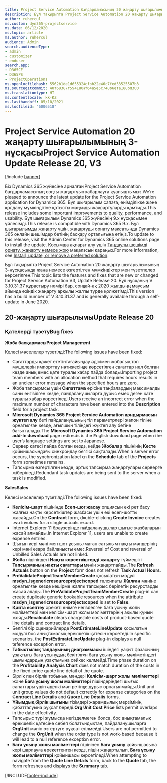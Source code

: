 ```yaml
---
title: Project Service Automation бағдарламасының 20 жаңарту шығарылымы, 3-нұсқасындағы жаңалықтар немесе өзгерістер
description: Бұл тақырыпта Project Service Automation 20 жаңарту шығарылымының 3-нұсқасында қолжетімді мүмкіндіктер мен түзетпелер көрсетілген
author: ruhercul
ms.custom: dyn365-projectservice
ms.date: 06/12/2020
ms.topic: article
ms.author: ruhercul
audience: Admin
search.audienceType:
- admin
- customizer
- enduser
search.app:
- D365CE
- D365PS
- ProjectOperations
ms.openlocfilehash: 5562b1de1d655328cfbb22e46c7fed53525507b3
ms.sourcegitcommit: 40f68387f594180af64a5e5c748b6efa188bd300
ms.translationtype: HT
ms.contentlocale: kk-KZ
ms.lasthandoff: 05/10/2021
ms.locfileid: "6006518"
---
```

# <a name="project-service-automation-update-release-20-v3"></a><span data-ttu-id="e1095-103">Project Service Automation 20 жаңарту шығарылымының 3-нұсқасы</span><span class="sxs-lookup"><span data-stu-id="e1095-103">Project Service Automation Update Release 20, V3</span></span>

[!include [banner](../includes/psa-now-project-operations.md)]

<span data-ttu-id="e1095-104">Біз Dynamics 365 жүйесіне арналған Project Service Automation бағдарламасының соңғы жаңартуын хабарлауға қуаныштымыз.</span><span class="sxs-lookup"><span data-stu-id="e1095-104">We’re pleased to announce the latest update for the Project Service Automation application for Dynamics 365.</span></span> <span data-ttu-id="e1095-105">Бұл шығарылым сапаға, өнімділікке және қолдану мүмкіндігіне қатысты маңызды жақсартуларды қамтиды.</span><span class="sxs-lookup"><span data-stu-id="e1095-105">This release includes some important improvements to quality, performance, and usability.</span></span> <span data-ttu-id="e1095-106">Бұл шығарылым Dynamics 365 жүйесінің 9.x нұсқасымен үйлесімді.</span><span class="sxs-lookup"><span data-stu-id="e1095-106">This release is compatible with Dynamics 365 9.x.</span></span> <span data-ttu-id="e1095-107">Бұл шығарылымды жаңарту үшін, жаңартуды орнату мақсатында Dynamics 365 онлайн шешімдер бетінің басқару орталығына өтіңіз.</span><span class="sxs-lookup"><span data-stu-id="e1095-107">To update to this release, visit the Admin Center for Dynamics 365 online solutions page to install the update.</span></span> <span data-ttu-id="e1095-108">Қосымша ақпарат алу үшін [Таңдаулы шешімді орнату, жаңарту немесе жою](/power-platform/admin/install-remove-preferred-solution) мақаласын қараңыз.</span><span class="sxs-lookup"><span data-stu-id="e1095-108">For more information, see [Install, update, or remove a preferred solution](/power-platform/admin/install-remove-preferred-solution).</span></span>

<span data-ttu-id="e1095-109">Бұл тақырыпта Project Service Automation 20 жаңарту шығарылымының 3-нұсқасында жаңа немесе өзгертілген мүмкіндіктер мен түзетпелер көрсетілген.</span><span class="sxs-lookup"><span data-stu-id="e1095-109">This topic lists the features and fixes that are new or changed for Project Service Automation V3, Update Release 20.</span></span> <span data-ttu-id="e1095-110">Бұл нұсқаның V 3.10.31.37 құрастыру нөмірі бар, сондай-ақ 2020 жылдыңң маусым айында өзіндік жаңарту арқылы жалпы түрде қолжетімді.</span><span class="sxs-lookup"><span data-stu-id="e1095-110">This version has a build number of V 3.10.31.37 and is generally available through a self-update in June 2020.</span></span>

## <a name="update-release-20"></a><span data-ttu-id="e1095-111">20-жаңарту шығарылымы</span><span class="sxs-lookup"><span data-stu-id="e1095-111">Update Release 20</span></span>

### <a name="bug-fixes"></a><span data-ttu-id="e1095-112">Қателерді түзету</span><span class="sxs-lookup"><span data-stu-id="e1095-112">Bug fixes</span></span>

<span data-ttu-id="e1095-113">**Жоба басқармасы**</span><span class="sxs-lookup"><span data-stu-id="e1095-113">**Project Management**</span></span>

<span data-ttu-id="e1095-114">Келесі мәселелер түзетілді:</span><span class="sxs-lookup"><span data-stu-id="e1095-114">The following issues have been fixed:</span></span>

- <span data-ttu-id="e1095-115">Сағаттарды қажет ететінтағайындау әдісімен жобалық топ мүшелерін импорттау нәтижесінде көрсетілген сағаттар нөл болған кезде анық емес қате туралы хабар пайда болады.</span><span class="sxs-lookup"><span data-stu-id="e1095-115">Importing project team members with an allocation method that requires hours results in an unclear error message when the specified hours are zero.</span></span>
- <span data-ttu-id="e1095-116">Жоба тапсырмсы үшін **Сипаттама** өрісіне таңбалардың максималды саны енгізілген кезде, пайдаланушыларға дұрыс емес деген қате туралы хабар көрсетіледі.</span><span class="sxs-lookup"><span data-stu-id="e1095-116">Users receive an incorrect error when the maximum number of characters have been entered into the **Description** field for a project task.</span></span>
- <span data-ttu-id="e1095-117">**Microsoft Dynamics 365 Project Service Automation қондырмасын жүктеп алу** беті пайдаланушының тіл параметрлері жапон тіліне орнатылған кезде, ағылшын тіліндегі жүктеп алу бетіне бағытталады.</span><span class="sxs-lookup"><span data-stu-id="e1095-117">The **Microsoft Dynamics 365 Project Service Automation add-in download** page redirects to the English download page when the user’s language settings are set to Japanese.</span></span>
- <span data-ttu-id="e1095-118">Сервер қатесі пайда болған кезде, кейде **Жобалар** пішінінің **Кесте** қойыншасындағы синхрондау белгісі сақталады.</span><span class="sxs-lookup"><span data-stu-id="e1095-118">When a server error occurs, the synchronization label on the **Schedule** tab of the **Projects** form sometimes remains.</span></span>
- <span data-ttu-id="e1095-119">Тапсырма өзгертілген кезде, артық тапсырма жаңартулары серверге жіберіледі.</span><span class="sxs-lookup"><span data-stu-id="e1095-119">Redundant task updates are being sent to the server when a task is modified.</span></span>

<span data-ttu-id="e1095-120">**Sales**</span><span class="sxs-lookup"><span data-stu-id="e1095-120">**Sales**</span></span>

<span data-ttu-id="e1095-121">Келесі мәселелер түзетілді:</span><span class="sxs-lookup"><span data-stu-id="e1095-121">The following issues have been fixed:</span></span>

- <span data-ttu-id="e1095-122">**Келісім-шарт** пішінінде **Есеп-шот жасау** опциясын екі рет басу жалғыз нақты көрсеткіштер жазбасы үшін екі есеп-шотты жасайды.</span><span class="sxs-lookup"><span data-stu-id="e1095-122">On the **Contract** form, double-clicking **Create Invoice** creates two invoices for a single actuals record.</span></span>
- <span data-ttu-id="e1095-123">Internet Explorer 11 браузерінде пайдаланушылар шығыс жазбаларын жасай алмайды.</span><span class="sxs-lookup"><span data-stu-id="e1095-123">In Internet Explorer 11, users are unable to create expense entries.</span></span>
- <span data-ttu-id="e1095-124">Шығын кері мәні мен шот ұсынылмаған сатылым нақты мәндерінің кері мәні өзара байланысты емес.</span><span class="sxs-lookup"><span data-stu-id="e1095-124">Reversal of Cost and reversal of Unbilled Sales Actuals are not linked.</span></span>
- <span data-ttu-id="e1095-125">**Жоба** пішініндегі **Нақты көрсеткіштерді жаңарту** түймешігі **Тапсырманың нақты сағаттары** мәнін жаңартпайды.</span><span class="sxs-lookup"><span data-stu-id="e1095-125">The **Refresh Actuals** button on the **Project** form does not refresh **Task Actual Hours**.</span></span>
- <span data-ttu-id="e1095-126">**PreValidateProjectTeamMemberCreate** қосылатын модулі **msdyn_isgenericresourceprojectscoped** төлсипаты **Жалған** мәніне орнатылған кезде көшірме жалпы тапсырыс берілетін ресурстарды жасай алады.</span><span class="sxs-lookup"><span data-stu-id="e1095-126">The **PreValidateProjectTeamMemberCreate** plug-in can create duplicate generic bookable resources when the attribute **msdyn_isgenericresourceprojectscoped** is set to **False**.</span></span>
- <span data-ttu-id="e1095-127">**Қайта есептеу** әрекеті өнімге негізделген баға ұсыну жолы мәліметтері мен келісім-шарт жолы мәліметтерінің ақылы құнын жояды.</span><span class="sxs-lookup"><span data-stu-id="e1095-127">**Recalculate** clears chargeable costs of product-based quote line details and contract line details.</span></span>
- <span data-ttu-id="e1095-128">Белгілі бір сценарийлерде **PostEstimateLineUpdate** қосылатын модулі бос анықтамалық ерекшелік қатесін көрсетеді.</span><span class="sxs-lookup"><span data-stu-id="e1095-128">In specific scenarios, the **PostEstimateLineUpdate** plug-in displays a null teference exception error.</span></span>
- <span data-ttu-id="e1095-129">**Табыстылық талдауының диаграммасы** ішіндегі уақыт фазасының ұзақтығы баға ұсынудың бекітілген баға ұсыну жолы мәліметіндегі шығындардың ұзақтығына сәйкес келмейді.</span><span class="sxs-lookup"><span data-stu-id="e1095-129">Time phase duration on the **Profitability Analysis Chart** does not match duration of the costs in the fixed-price quote line detail of the quote.</span></span>
- <span data-ttu-id="e1095-130">Бірлік пен бірлік тобының мәндері **Келісім-шарт жолы мәліметтері** және **Баға ұсыну жолы мәліметтері** пішіндеріндегі шығыс санаттары үшін әдепкі мән ретінде дұрыс орнатылмайды.</span><span class="sxs-lookup"><span data-stu-id="e1095-130">Unit and unit group values do not default correctly for expense categories on the **Contract Line Details** and **Quote Line Details** forms.</span></span>
- <span data-ttu-id="e1095-131">**Ұйымдық бірлік шығыны** тізімдері жарамдылық мерзімінің қабатталуына рұқсат береді.</span><span class="sxs-lookup"><span data-stu-id="e1095-131">**Org Unit Cost Price** lists permit overlaps in the date effectivity.</span></span>
- <span data-ttu-id="e1095-132">Тапсырыс түрі жұмысқа негізделмеген болса, бос анықтамалық ерекшелік қатесіне себеп болатындықтан, пайдаланушыларға **OrgUnit** мәнін өзгертуге рұқсат етілмейді.</span><span class="sxs-lookup"><span data-stu-id="e1095-132">Users are not permitted to change the **OrgUnit** when the order type is not work-based because it will lead to a null reference exception error.</span></span>
- <span data-ttu-id="e1095-133">**Баға ұсыну жолы мәліметтері** пішінінен **Баға ұсыну** қойыншасына кері шарлауға әрекеттенген кезде, пішін жаңартылып, **Баға ұсыну жолы мәліметтері** қойыншасы көрсетіледі.</span><span class="sxs-lookup"><span data-stu-id="e1095-133">When attempting to navigate from the **Quote Line Details** form, back to the **Quote** tab, the form refreshes and displays the **Summary** tab.</span></span>


[!INCLUDE[footer-include](../includes/footer-banner.md)]
